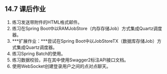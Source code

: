 ## 14.7 课后作业

1. 练习发送带附件的HTML格式邮件。
2. 练习在Spring Boot中以RAMJobStore（内存存储Job）方式集成Quartz调度器。
3. ***扩展作业：***尝试在Spring Boot中以JobStoreTX（数据库存储Job）方式集成Quartz调度器。
4. 练习Spring Batch的使用。
5. 练习数据校验，并在其中使用Swagger2标注API接口文档。
6. 使用WebSocket创建登录用户之间的点对点聊天。

